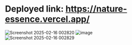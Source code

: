 # Deployed link: https://nature-essence.vercel.app/

![Screenshot 2025-02-16 002820](https://github.com/user-attachments/assets/f986250c-d456-4a0d-9bed-fd77525b9f8f)
![image](https://github.com/user-attachments/assets/5ce2aead-4d5c-42a3-b310-0aa6194a2481)
![Screenshot 2025-02-16 002829](https://github.com/user-attachments/assets/9260c467-a8ef-4163-9ddb-48593c334a31)
